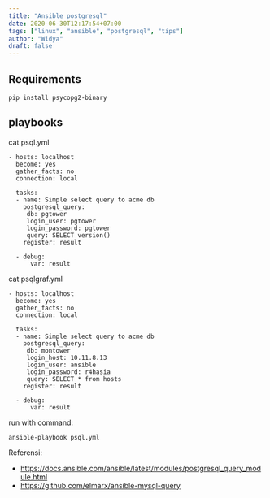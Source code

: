 ```yaml
---
title: "Ansible postgresql"
date: 2020-06-30T12:17:54+07:00
tags: ["linux", "ansible", "postgresql", "tips"]
author: "Widya"
draft: false
---
```


## Requirements
```
pip install psycopg2-binary
```

## playbooks
cat psql.yml
```
- hosts: localhost
  become: yes
  gather_facts: no
  connection: local

  tasks:
  - name: Simple select query to acme db
    postgresql_query:
     db: pgtower
     login_user: pgtower
     login_password: pgtower
     query: SELECT version()
    register: result

  - debug:
      var: result
```
cat psqlgraf.yml
```
- hosts: localhost
  become: yes
  gather_facts: no
  connection: local

  tasks:
  - name: Simple select query to acme db
    postgresql_query:
     db: montower
     login_host: 10.11.8.13
     login_user: ansible
     login_password: r4hasia
     query: SELECT * from hosts
    register: result

  - debug:
      var: result
```
run with command:
```
ansible-playbook psql.yml
```


Referensi:

* https://docs.ansible.com/ansible/latest/modules/postgresql_query_module.html
* https://github.com/elmarx/ansible-mysql-query

